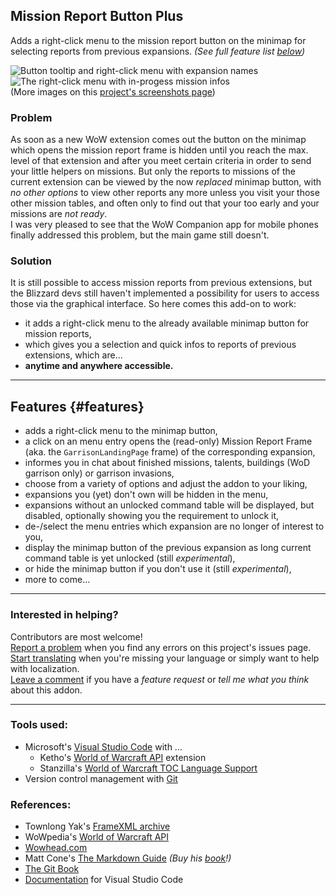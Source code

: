 Mission Report Button Plus
--------------------------

Adds a right-click menu to the mission report button on the minimap for selecting reports from previous expansions. 
*(See full feature list [below](#features))*  

![Button tooltip and right-click menu with expansion names](https://media.forgecdn.net/attachments/thumbnails/364/415/310/172/mbrp_tooltip-dropdown.jpg "Right-click on the Kyrian mission report button on the minimap opens the menu.") 
![The right-click menu with in-progess mission infos](https://media.forgecdn.net/attachments/thumbnails/364/416/310/172/mbrp_dropdown_bfa-missioncount.jpg "Mouse-over a menu entry shows details about running missions.")  
(More images on this [project's screenshots page](https://www.curseforge.com/wow/addons/mission-report-button-plus/screenshots))

### Problem  

As soon as a new WoW extension comes out the button on the minimap which opens the mission report frame is hidden until you reach the max. level of that extension and after you meet certain criteria in order to send your little helpers on missions. But only the reports to missions of the current extension can be viewed by the now _replaced_ minimap button, with _no other options_ to view other reports any more unless you visit your those other mission tables, and often only to find out that your too early and your missions are _not ready_.  
I was very pleased to see that the WoW Companion app for mobile phones finally addressed this problem, but the main game still doesn't.

### Solution  

It is still possible to access mission reports from previous extensions, but the Blizzard devs still haven't implemented a possibility for users to access those via the graphical interface. So here comes this add-on to work:  
+ it adds a right-click menu to the already available minimap button for mission reports,  
+ which gives you a selection and quick infos to reports of previous extensions, which are...  
+ **anytime and anywhere accessible.**  

---

## Features {#features}  

+ adds a right-click menu to the minimap button,
+ a click on an menu entry opens the (read-only) Mission Report Frame (aka. the `GarrisonLandingPage` frame) of the corresponding expansion,
+ informes you in chat about finished missions, talents, buildings (WoD garrison only) or garrison invasions,
+ choose from a variety of options and adjust the addon to your liking,
+ expansions you (yet) don't own will be hidden in the menu,
+ expansions without an unlocked command table will be displayed, but disabled, optionally showing you the requirement to unlock it,
+ de-/select the menu entries which expansion are no longer of interest to you,
+ display the minimap button of the previous expansion as long current command table is yet unlocked (still _experimental_),
+ or hide the minimap button if you don't use it (still _experimental_),
+ more to come...

---

### Interested in helping?  

Contributors are most welcome!  
[Report a problem](https://github.com/erglo/mission-report-button-plus/issues) when you find any errors on this project's issues page.  
[Start translating](https://www.curseforge.com/wow/addons/mission-report-button-plus/localization) when you're missing your language or simply want to help with localization.  
[Leave a comment](https://www.curseforge.com/wow/addons/mission-report-button-plus#comments) if you have a *feature request* or *tell me what you think* about this addon.  

---

### Tools used:  

- Microsoft's [Visual Studio Code](https://code.visualstudio.com) with ...
    - Ketho's [World of Warcraft API](https://github.com/Ketho/vscode-wow-api) extension
    - Stanzilla's [World of Warcraft TOC Language Support](https://github.com/Stanzilla/vscode-wow-toc)
- Version control management with [Git](https://git-scm.com)

### References:  

- Townlong Yak's [FrameXML archive](https://www.townlong-yak.com/framexml/live)
- WoWpedia's [World of Warcraft API](https://wowpedia.fandom.com/wiki/World_of_Warcraft_API)
- [Wowhead.com](https://www.wowhead.com)
- Matt Cone's [The Markdown Guide](https://www.markdownguide.org) *(Buy his [book](https://www.markdownguide.org/book)!)*
- [The Git Book](https://git-scm.com/book)
- [Documentation](https://code.visualstudio.com/docs) for Visual Studio Code
